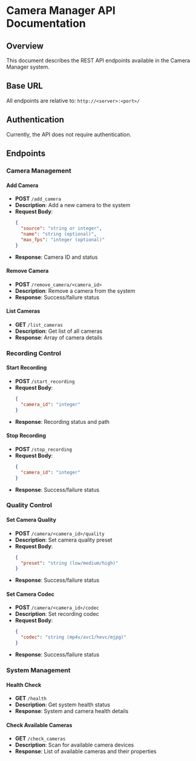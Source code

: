 # Camera Manager API Documentation

## Overview
This document describes the REST API endpoints available in the Camera Manager system.

## Base URL
All endpoints are relative to: `http://<server>:<port>/`

## Authentication
Currently, the API does not require authentication.

## Endpoints

### Camera Management

#### Add Camera
- **POST** `/add_camera`
- **Description**: Add a new camera to the system
- **Request Body**:
  ```json
  {
    "source": "string or integer",
    "name": "string (optional)",
    "max_fps": "integer (optional)"
  }
  ```
- **Response**: Camera ID and status

#### Remove Camera
- **POST** `/remove_camera/<camera_id>`
- **Description**: Remove a camera from the system
- **Response**: Success/failure status

#### List Cameras
- **GET** `/list_cameras`
- **Description**: Get list of all cameras
- **Response**: Array of camera details

### Recording Control

#### Start Recording
- **POST** `/start_recording`
- **Request Body**:
  ```json
  {
    "camera_id": "integer"
  }
  ```
- **Response**: Recording status and path

#### Stop Recording
- **POST** `/stop_recording`
- **Request Body**:
  ```json
  {
    "camera_id": "integer"
  }
  ```
- **Response**: Success/failure status

### Quality Control

#### Set Camera Quality
- **POST** `/camera/<camera_id>/quality`
- **Description**: Set camera quality preset
- **Request Body**:
  ```json
  {
    "preset": "string (low/medium/high)"
  }
  ```
- **Response**: Success/failure status

#### Set Camera Codec
- **POST** `/camera/<camera_id>/codec`
- **Description**: Set recording codec
- **Request Body**:
  ```json
  {
    "codec": "string (mp4v/avc1/hevc/mjpg)"
  }
  ```
- **Response**: Success/failure status

### System Management

#### Health Check
- **GET** `/health`
- **Description**: Get system health status
- **Response**: System and camera health details

#### Check Available Cameras
- **GET** `/check_cameras`
- **Description**: Scan for available camera devices
- **Response**: List of available cameras and their properties 